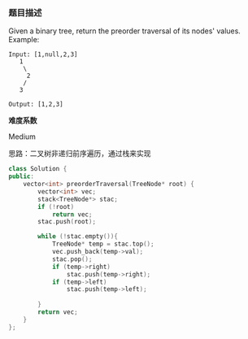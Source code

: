 
### 题目描述
Given a binary tree, return the preorder traversal of its nodes' values.
Example:
```
Input: [1,null,2,3]
   1
    \
     2
    /
   3

Output: [1,2,3]
```
**难度系数**  

Medium

思路：二叉树非递归前序遍历，通过栈来实现

```c++
class Solution {
public:
	vector<int> preorderTraversal(TreeNode* root) {
		vector<int> vec;
		stack<TreeNode*> stac;
		if (!root)
			return vec;
		stac.push(root);

		while (!stac.empty()){
			TreeNode* temp = stac.top();
			vec.push_back(temp->val);
			stac.pop();
			if (temp->right)
				stac.push(temp->right);
			if (temp->left)
				stac.push(temp->left);
		
		}
		return vec;
	}
};
```
